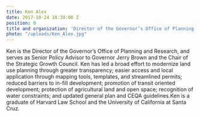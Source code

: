 ```yaml
---
title: Ken Alex
date: 2017-10-24 18:39:00 Z
position: 0
title and organization: 'Director of the Governor’s Office of Planning and Research '
photo: "/uploads/Ken_Alex.jpg"
---
```


Ken is the Director of the Governor’s Office of Planning and Research, and serves as Senior Policy Advisor to Governor Jerry Brown and the Chair of the Strategic Growth Council. Ken has led a broad effort to modernize land use planning through greater transparency; easier access and local application through mapping tools, templates, and streamlined permits; reduced barriers to in-fill development; promotion of transit oriented development; protection of agricultural land and open space; recognition of water constraints; and updated general plan and CEQA guidelines.Ken is a graduate of Harvard Law School and the University of California at Santa Cruz.